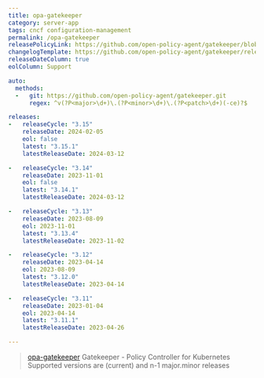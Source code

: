 ```yaml
---
title: opa-gatekeeper
category: server-app
tags: cncf configuration-management
permalink: /opa-gatekeeper
releasePolicyLink: https://github.com/open-policy-agent/gatekeeper/blob/master/docs/Release_Management.md#supported-releases
changelogTemplate: https://github.com/open-policy-agent/gatekeeper/releases/tag/v__LATEST__
releaseDateColumn: true
eolColumn: Support

auto:
  methods:
  -   git: https://github.com/open-policy-agent/gatekeeper.git
      regex: ^v(?P<major>\d+)\.(?P<minor>\d+)\.(?P<patch>\d+)(-ce)?$

releases:
-   releaseCycle: "3.15"
    releaseDate: 2024-02-05
    eol: false
    latest: "3.15.1"
    latestReleaseDate: 2024-03-12

-   releaseCycle: "3.14"
    releaseDate: 2023-11-01
    eol: false
    latest: "3.14.1"
    latestReleaseDate: 2024-03-12

-   releaseCycle: "3.13"
    releaseDate: 2023-08-09
    eol: 2023-11-01
    latest: "3.13.4"
    latestReleaseDate: 2023-11-02

-   releaseCycle: "3.12"
    releaseDate: 2023-04-14
    eol: 2023-08-09
    latest: "3.12.0"
    latestReleaseDate: 2023-04-14

-   releaseCycle: "3.11"
    releaseDate: 2023-01-04
    eol: 2023-04-14
    latest: "3.11.1"
    latestReleaseDate: 2023-04-26

---
```


> [opa-gatekeeper](https://open-policy-agent.github.io/) Gatekeeper - Policy Controller for Kubernetes
Supported versions are (current) and n-1 major.minor releases
